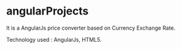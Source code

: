 # angularProjects

It is a AngularJs price converter based on Currency Exchange Rate.

Technology used : AngularJs, HTML5.
